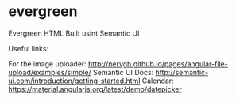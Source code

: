 # evergreen
Evergreen HTML
Built usint Semantic UI

Useful links:

For the image uploader: http://nervgh.github.io/pages/angular-file-upload/examples/simple/
Semantic UI Docs: http://semantic-ui.com/introduction/getting-started.html
Calendar: https://material.angularjs.org/latest/demo/datepicker
